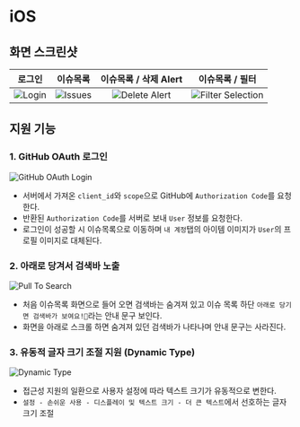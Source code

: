 # iOS

## 화면 스크린샷
로그인                       |  이슈목록                   |  이슈목록 / 삭제 Alert       |  이슈목록 / 필터
:-------------------------:|:-------------------------:|:-------------------------:|:-------------------------:
![Login](https://user-images.githubusercontent.com/56751259/122512816-6c676100-d044-11eb-9fff-ee55888e9f85.png) | ![Issues](https://user-images.githubusercontent.com/56751259/122513048-cbc57100-d044-11eb-9f3e-35c4973e3860.png) | ![Delete Alert](https://user-images.githubusercontent.com/56751259/122514284-ad607500-d046-11eb-84ec-c63371489d7a.png) | ![Filter Selection](https://user-images.githubusercontent.com/56751259/122513217-10e9a300-d045-11eb-88d6-43a95ffbb365.png)

## 지원 기능

### 1. GitHub OAuth 로그인
![GitHub OAuth Login](https://user-images.githubusercontent.com/56751259/122514734-62932d00-d047-11eb-8556-f0874a4fc1c9.gif)
* 서버에서 가져온 `client_id`와 `scope`으로 GitHub에 `Authorization Code`를 요청한다.
* 반환된 `Authorization Code`를 서버로 보내 `User` 정보를 요청한다.
* 로그인이 성공할 시 이슈목록으로 이동하며 `내 계정`탭의 아이템 이미지가 `User`의 프로필 이미지로 대체된다.

### 2. 아래로 당겨서 검색바 노출
![Pull To Search](https://user-images.githubusercontent.com/56751259/122514891-99694300-d047-11eb-9999-9a66d8bd00ff.gif)
* 처음 이슈목록 화면으로 들어 오면 검색바는 숨겨져 있고 이슈 목록 하단 `아래로 당기면 검색바가 보여요!👀`라는 안내 문구 보인다.
* 화면을 아래로 스크롤 하면 숨겨져 있던 검색바가 나타나며 안내 문구는 사라진다.

### 3. 유동적 글자 크기 조절 지원 (Dynamic Type)
![Dynamic Type](https://user-images.githubusercontent.com/56751259/122515324-3d52ee80-d048-11eb-8649-265b653acf46.gif)
* 접근성 지원의 일환으로 사용자 설정에 따라 텍스트 크기가 유동적으로 변한다.
* `설정 - 손쉬운 사용 - 디스플레이 및 텍스트 크기 - 더 큰 텍스트`에서 선호하는 글자 크기 조절
